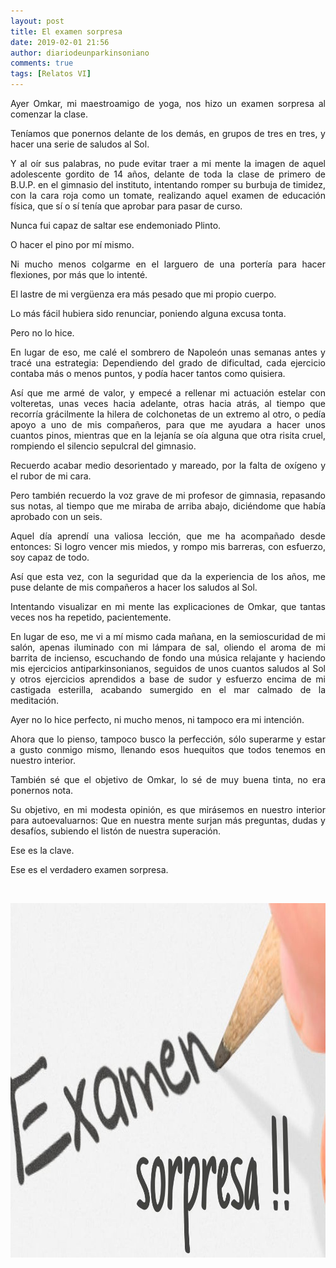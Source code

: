 ```yaml
---
layout: post
title: El examen sorpresa
date: 2019-02-01 21:56
author: diariodeunparkinsoniano
comments: true
tags: [Relatos VI]
---
```

<p style="text-align:justify;">Ayer Omkar, mi maestroamigo de yoga, nos hizo un examen sorpresa al comenzar la clase.</p>
<p style="text-align:justify;">Teníamos que ponernos delante de los demás, en grupos de tres en tres, y hacer una serie de saludos al Sol.</p>
<p style="text-align:justify;">Y al oír sus palabras, no pude evitar traer a mi mente la imagen de aquel adolescente gordito de 14 años, delante de toda la clase de primero de B.U.P. en el gimnasio del instituto, intentando romper su burbuja de timidez, con la cara roja como un tomate, realizando aquel examen de educación física, que sí o sí tenía que aprobar para pasar de curso.</p>
<p style="text-align:justify;">Nunca fui capaz de saltar ese endemoniado Plinto.</p>
<p style="text-align:justify;">O hacer el pino por mí mismo.</p>
<p style="text-align:justify;">Ni mucho menos colgarme en el larguero de una portería para hacer flexiones, por más que lo intenté.</p>
<p style="text-align:justify;">El lastre de mi vergüenza era más pesado que mi propio cuerpo.</p>
<p style="text-align:justify;">Lo más fácil hubiera sido renunciar, poniendo alguna excusa tonta.</p>
<p style="text-align:justify;">Pero no lo hice.</p>
<p style="text-align:justify;">En lugar de eso, me calé el sombrero de Napoleón unas semanas antes y tracé una estrategia: Dependiendo del grado de dificultad, cada ejercicio contaba más o menos puntos, y podía hacer tantos como quisiera.</p>
<p style="text-align:justify;">Así que me armé de valor, y empecé a rellenar mi actuación estelar con volteretas, unas veces hacia adelante, otras hacia atrás, al tiempo que recorría grácilmente la hilera de colchonetas de un extremo al otro, o pedía apoyo a uno de mis compañeros, para que me ayudara a hacer unos cuantos pinos, mientras que en la lejanía se oía alguna que otra risita cruel, rompiendo el silencio sepulcral del gimnasio.</p>
<p style="text-align:justify;">Recuerdo acabar medio desorientado y mareado, por la falta de oxígeno y el rubor de mi cara.</p>
<p style="text-align:justify;">Pero también recuerdo la voz grave de mi profesor de gimnasia, repasando sus notas, al tiempo que me miraba de arriba abajo, diciéndome que había aprobado con un seis.</p>
<p style="text-align:justify;">Aquel día aprendí una valiosa lección, que me ha acompañado desde entonces: Si logro vencer mis miedos, y rompo mis barreras, con esfuerzo, soy capaz de todo.</p>
<p style="text-align:justify;">Así que esta vez, con la seguridad que da la experiencia de los años, me puse delante de mis compañeros a hacer los saludos al Sol.</p>
<p style="text-align:justify;">Intentando visualizar en mi mente las explicaciones de Omkar, que tantas veces nos ha repetido, pacientemente.</p>
<p style="text-align:justify;">En lugar de eso, me vi a mí mismo cada mañana, en la semioscuridad de mi salón, apenas iluminado con mi lámpara de sal, oliendo el aroma de mi barrita de incienso, escuchando de fondo una música relajante y haciendo mis ejercicios antiparkinsonianos, seguidos de unos cuantos saludos al Sol y otros ejercicios aprendidos a base de sudor y esfuerzo encima de mi castigada esterilla, acabando sumergido en el mar calmado de la meditación.</p>
<p style="text-align:justify;">Ayer no lo hice perfecto, ni mucho menos, ni tampoco era mi intención.</p>
<p style="text-align:justify;">Ahora que lo pienso, tampoco busco la perfección, sólo superarme y estar a gusto conmigo mismo, llenando esos huequitos que todos tenemos en nuestro interior.</p>
<p style="text-align:justify;">También sé que el objetivo de Omkar, lo sé de muy buena tinta, no era ponernos nota.</p>
<p style="text-align:justify;">Su objetivo, en mi modesta opinión, es que mirásemos en nuestro interior para autoevaluarnos: Que en nuestra mente surjan más preguntas, dudas y desafíos, subiendo el listón de nuestra superación.</p>
<p style="text-align:justify;">Ese es la clave.</p>
<p style="text-align:justify;">Ese es el verdadero examen sorpresa.</p>
&nbsp;
<p style="text-align:justify;"><img class="img-fluid"  clasXs="alignnone size-full wp-image-791" src="/assets/images/2019/02/examen_sorpresa.jpg" alt="examen_sorpresa" width="1000" height="567" /></p>
